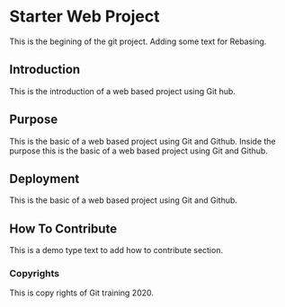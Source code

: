 # Starter Web Project

This is the begining of the git project. Adding some text for Rebasing.

## Introduction

This is the introduction of a web based project using Git hub.

## Purpose

This is the basic of a web based project using Git and Github.
Inside the purpose this is the basic of a web based project using Git and Github.

## Deployment

This is the basic of a web based project using Git and Github.

## How To Contribute

This is a demo type text to add how to contribute section.

### Copyrights

This is copy rights of Git training 2020.


